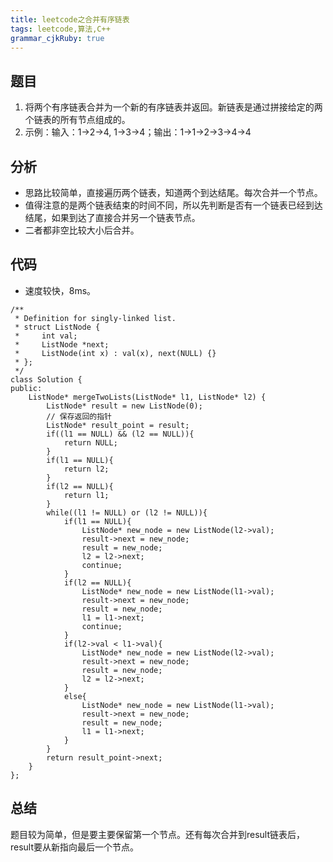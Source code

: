 ```yaml
---
title: leetcode之合并有序链表
tags: leetcode,算法,C++
grammar_cjkRuby: true
---
```


## 题目
1. 将两个有序链表合并为一个新的有序链表并返回。新链表是通过拼接给定的两个链表的所有节点组成的。
2. 示例：输入：1->2->4, 1->3->4；输出：1->1->2->3->4->4

## 分析
- 思路比较简单，直接遍历两个链表，知道两个到达结尾。每次合并一个节点。
- 值得注意的是两个链表结束的时间不同，所以先判断是否有一个链表已经到达结尾，如果到达了直接合并另一个链表节点。
- 二者都非空比较大小后合并。

## 代码
- 速度较快，8ms。
```c++?linenums
/**
 * Definition for singly-linked list.
 * struct ListNode {
 *     int val;
 *     ListNode *next;
 *     ListNode(int x) : val(x), next(NULL) {}
 * };
 */
class Solution {
public:
    ListNode* mergeTwoLists(ListNode* l1, ListNode* l2) {
        ListNode* result = new ListNode(0);
        // 保存返回的指针
        ListNode* result_point = result;
        if((l1 == NULL) && (l2 == NULL)){
            return NULL;
        }
        if(l1 == NULL){
            return l2;
        }
        if(l2 == NULL){
            return l1;
        }
        while((l1 != NULL) or (l2 != NULL)){
            if(l1 == NULL){
                ListNode* new_node = new ListNode(l2->val);
                result->next = new_node;
                result = new_node;
                l2 = l2->next;
                continue;
            }
            if(l2 == NULL){
                ListNode* new_node = new ListNode(l1->val);
                result->next = new_node;
                result = new_node;
                l1 = l1->next;
                continue;
            }
            if(l2->val < l1->val){
                ListNode* new_node = new ListNode(l2->val);
                result->next = new_node;
                result = new_node;
                l2 = l2->next;
            }
            else{
                ListNode* new_node = new ListNode(l1->val);
                result->next = new_node;
                result = new_node;
                l1 = l1->next;
            }
        }
        return result_point->next;
    }
};
```
## 总结
题目较为简单，但是要主要保留第一个节点。还有每次合并到result链表后，result要从新指向最后一个节点。